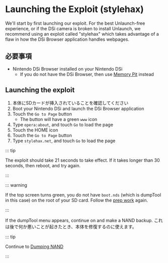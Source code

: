 # Launching the Exploit (stylehax)

We'll start by first launching our exploit. For the best Unlaunch-free experience, or if the DSi camera is broken to install Unlaunch, we recommend using an exploit called "stylehax" which takes advantage of a flaw in how the DSi Browser application handles webpages.

## 必要事項

- Nintendo DSi Browser installed on your Nintendo DSi
  - If you do not have the DSi Browser, then use [Memory Pit](launching-the-exploit.html) instead

## Launching the exploit

1. 本体にSDカードが挿入されていることを確認してください
2. Boot your Nintendo DSi and launch the DSi Browser application
3. Touch the `Go to Page` button
   - The button will have a green `www` icon
4. Type `opera:about`, and touch `Go` to load the page
5. Touch the HOME icon
6. Touch the `Go to Page` button
7. Type `stylehax.net`, and touch `Go` to load the page

::: tip

The exploit should take 21 seconds to take effect. If it takes longer than 30 seconds, then reboot, and try again.

:::

::: warning

If the top screen turns green, you do not have `boot.nds` (which is dumpTool in this case) on the root of your SD card. Follow the [prep work](get-started.html#section-i-prep-work) again.

:::

If the dumpTool menu appears, continue on and make a NAND backup. これは後で何か悪いことが起きたとき、本体を修復するのに使えます。

::: tip

Continue to [Dumping NAND](dumping-nand.html)

:::
